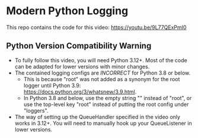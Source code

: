 # Modern Python Logging

This repo contains the code for this video: https://youtu.be/9L77QExPmI0

## Python Version Compatibility Warning
- To fully follow this video, you will need Python 3.12+. Most of the code can be adapted for lower versions with minor changes.
- The contained logging configs are *INCORRECT* for Python 3.8 or below.
  - This is because "root" was not added as a synonym for the root logger until Python 3.9: https://docs.python.org/3/whatsnew/3.9.html.
  - In Python 3.8 and below, use the empty string "" instead of "root", or use the top-level key "root" instead of putting the root config under "loggers".
- The way of setting up the QueueHandler specified in the video only works in 3.12+. You will need to manually hook up your QueueListener in lower versions.